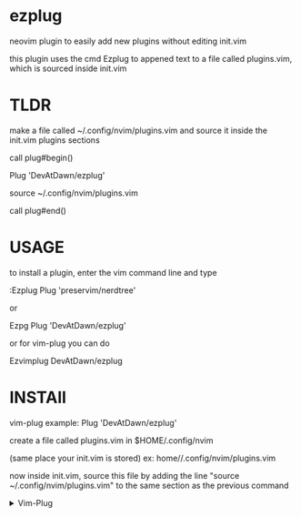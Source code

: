 # ezplug
neovim plugin to easily add new plugins without editing init.vim

this plugin uses the cmd Ezplug to appened text to a file called plugins.vim, which is sourced inside init.vim

# TLDR
make a file called ~/.config/nvim/plugins.vim and source it inside the init.vim plugins sections 

call plug#begin()

  Plug 'DevAtDawn/ezplug'
  
  source ~/.config/nvim/plugins.vim
  
call plug#end()


# USAGE
to install a plugin, enter the vim command line and type

:Ezplug Plug 'preservim/nerdtree'

or

Ezpg Plug 'DevAtDawn/ezplug'

or for vim-plug you can do

Ezvimplug DevAtDawn/ezplug

# INSTAll
vim-plug example: Plug 'DevAtDawn/ezplug'

create a file called plugins.vim in $HOME/.config/nvim

(same place your init.vim is stored) ex: home/<user>/.config/nvim/plugins.vim
  
now inside init.vim, source this file by adding the line "source ~/.config/nvim/plugins.vim" to the same section as the previous command

  <details>
  <summary>Vim-Plug</summary>

1. Install Vim-Plug, according to its instructions.
1. Add the following text to your `vimrc`.
```vim
call plug#begin()
  Plug 'DevAtDawn/ezplug'
  source ~/.config/nvim/plugins.vim
call plug#end()
```
1. Restart Vim, and run the `:PlugInstall` statement to install your plugins.
</details>
  
